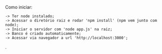 Como iniciar:

    -> Ter node instalado;
    -> Acessar o diretório raiz e rodar 'npm install' (npm vem junto com node);
    -> Iniciar o servidor com 'node app.js' na raiz;
    -> Banco é criado automaticamente;
    -> Acessar via navegador a url 'http://localhost:3000';
.
